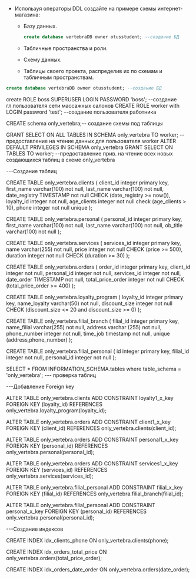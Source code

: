 * Используя операторы DDL создайте на примере схемы интернет-магазина:

  * Базу данных.

    ```sql
	create database vertebraDB owner otusstudent; --создание БД
    ```

  * Табличные пространства и роли.
  * Схему данных.
  * Таблицы своего проекта, распределив их по схемам и табличным пространствам.



```sql
create database vertebraDB owner otusstudent; --создание БД
```

create ROLE boss SUPERUSER LOGIN PASSWORD 'boss'; --создание гл.пользователя сети массажных салонов
CREATE ROLE worker with LOGIN password 'test'; --создание пользователя работника

CREATE schema only_vertebra;-- создание схемы под таблицы 

GRANT SELECT ON ALL TABLES IN SCHEMA only_vertebra TO worker; --предоставление на чтение данных для пользователя worker
ALTER DEFAULT PRIVILEGES IN SCHEMA only_vertebra GRANT SELECT ON TABLES TO worker; --предоставление прив. на чтение всех новых создающихся таблиц в схеме only_vertebra

---Создание таблиц
 
CREATE TABLE only_vertebra.clients (
    client_id integer primary key,
	first_name varchar(100) not null,
	last_name varchar(100) not null,
	date_registry TIMESTAMP not null CHECK (date_registry >= now()),
	loyalty_id integer not null,
	age_clients integer not null check (age_clients > 10),
	phone integer not null unique
);

CREATE TABLE only_vertebra.personal (
	personal_id integer primary key,
	first_name varchar(100) not null,
	last_name varchar(100) not null,
	ob_title varchar(100) not null
);

CREATE TABLE only_vertebra.services (
    services_id integer primary key,
	name varchar(255) not null,
	price integer not null CHECK (price >= 500), 
	duration integer not null CHECK (duration >= 30) 
);

CREATE TABLE only_vertebra.orders (
	order_id integer primary key,
	client_id integer not null,
	personal_id integer not null,
	services_id integer not null,
	date_order TIMESTAMP not null,
	total_price_order integer not null CHECK (total_price_order >= 400)
);

CREATE TABLE only_vertebra.loyalty_program (
    loyalty_id integer primary key,
	name_loyalty varchar(50) not null,
	discount_size integer not null CHECK (discount_size <= 20 and discount_size >= 0)
);

CREATE TABLE only_vertebra.filial_branch (
    filial_id integer primary key,
	name_filial varchar(255) not null,
	address varchar (255) not null,
	phone_number integer not null,
	time_job timestamp not null,
	unique (address,phone_number)
);

CREATE TABLE only_vertebra.filial_personal (
    id integer primary key,
	filial_id integer not null,
	personal_id integer not null
);



SELECT * FROM INFORMATION_SCHEMA.tables where table_schema = 'only_vertebra'; --- проверка таблиц

---Добавление Foreign key

ALTER TABLE only_vertebra.clients
ADD CONSTRAINT loyalty1_x_key FOREIGN KEY (loyalty_id) REFERENCES only_vertebra.loyalty_program(loyalty_id);



ALTER TABLE only_vertebra.orders
ADD CONSTRAINT client1_x_key FOREIGN KEY (client_id) REFERENCES only_vertebra.clients(client_id);

ALTER TABLE only_vertebra.orders
ADD CONSTRAINT personal1_x_key FOREIGN KEY (personal_id) REFERENCES only_vertebra.personal(personal_id);

ALTER TABLE only_vertebra.orders
ADD CONSTRAINT services1_x_key FOREIGN KEY (services_id) REFERENCES only_vertebra.services(services_id);



ALTER TABLE only_vertebra.filial_personal
ADD CONSTRAINT filial_x_key FOREIGN KEY (filial_id) REFERENCES only_vertebra.filial_branch(filial_id);

ALTER TABLE only_vertebra.filial_personal
ADD CONSTRAINT personal_x_key FOREIGN KEY (personal_id) REFERENCES only_vertebra.personal(personal_id);

---Создание индексов

CREATE INDEX idx_clients_phone ON only_vertebra.clients(phone);

CREATE INDEX idx_orders_total_price ON only_vertebra.orders(total_price_order);

CREATE INDEX idx_orders_date_order ON only_vertebra.orders(date_order);
